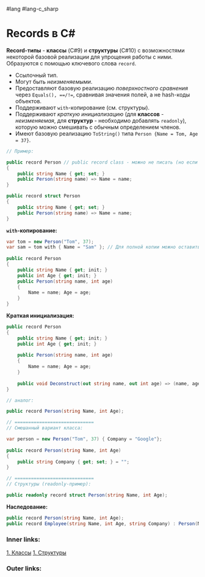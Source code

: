 #lang #lang-c_sharp

# Records в C#

**Record-типы** - **классы** (C#9) и **структуры** (C#10) с возможностями некоторой базовой реализации для упрощения работы с ними.
Образуются с помощью ключевого слова `record`.
- Ссылочный тип.
- Могут быть *неизменяемыми*.
- Предоставляют базовую реализацию *поверхностного сравнения* через `Equals(), ==/!=`, сравнивая значения полей, а не hash-коды объектов.
- Поддерживают `with`-копирование (см. структуры).
- Поддерживают *краткую инициализацию* (для **классов** - *неизменяемая*, для **структур** - необходимо добавлять `readonly`), которую можно смешивать с обычным определением членов.
- Имеют базовую реализацию `ToString()` типа `Person {Name = Tom, Age = 37}`.

```csharp
// Пример:

public record Person // public record class - можно не писать (но если написали - не будет ошибкой), в отличие от структуры
{
    public string Name { get; set; }
    public Person(string name) => Name = name;
}

public record struct Person
{
    public string Name { get; set; }
    public Person(string name) => Name = name;
}
```


**`with`-копирование:**

```csharp
var tom = new Person("Tom", 37);
var sam = tom with { Name = "Sam" }; // Для полной копии можно оставить скобки пустыми
 
public record Person
{
    public string Name { get; init; }
    public int Age { get; init; }
    public Person(string name, int age)
    {
        Name = name; Age = age;
    }
}
```

**Краткая инициализация:**

```csharp
public record Person
{
    public string Name { get; init; }
    public int Age { get; init; }
    
    public Person(string name, int age)
    {
        Name = name; Age = age;
    }
    
    public void Deconstruct(out string name, out int age) => (name, age) = (Name, Age);
}

// аналог:

public record Person(string Name, int Age);

// =============================
// Смешанный вариант класса:

var person = new Person("Tom", 37) { Company = "Google"};
 
public record Person(string Name, int Age)
{
    public string Company { get; set; } = "";
}

// =============================
// Структуры (readonly-пример):

public readonly record struct Person(string Name, int Age);
```

**Наследование:**
```csharp
public record Person(string Name, int Age);
public record Employee(string Name, int Age, string Company) : Person(Name, Age);
```

### Inner links:
[1. Классы](1.%20Languages/C-sharp/0.%20Введение/2.%20Классы%20и%20структуры/1.%20Классы.md)
[1. Структуры](1.%20Languages/C-sharp/0.%20Введение/2.%20Классы%20и%20структуры/1.%20Структуры.md)

### Outer links:
